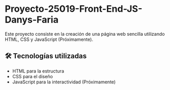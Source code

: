 # Proyecto-25019-Front-End-JS-Danys-Faria

Este proyecto consiste en la creación de una página web sencilla utilizando HTML, CSS y JavaScript (Próximamente).

## 🛠️ Tecnologías utilizadas

- HTML para la estructura
- CSS para el diseño
- JavaScript para la interactividad (Próximamente)
